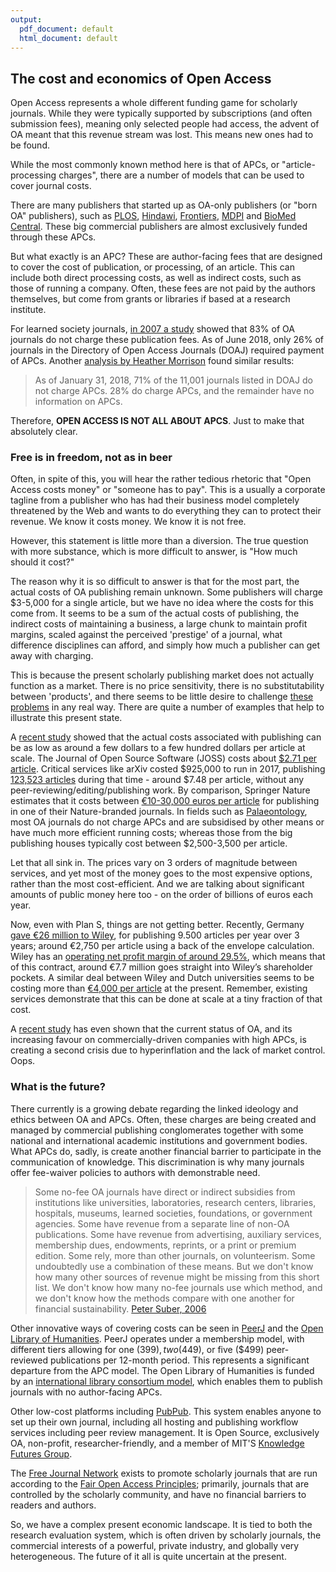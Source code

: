 ```yaml
---
output:
  pdf_document: default
  html_document: default
---
```

## The cost and economics of Open Access <a name="economics"></a>

Open Access represents a whole different funding game for scholarly journals. While they were typically supported by subscriptions (and often submission fees), meaning only selected people had access, the advent of OA meant that this revenue stream was lost. This means new ones had to be found.

While the most commonly known method here is that of APCs, or "article-processing charges", there are a number of models that can be used to cover journal costs.

There are many publishers that started up as OA-only publishers (or "born OA" publishers), such as [PLOS](http://plos.org/), [Hindawi](http://hindawi.com/), [Frontiers](http://frontiersin.org/), [MDPI](http://mdpi.com/) and [BioMed Central](https://www.biomedcentral.com/). These big commercial publishers are almost exclusively funded through these APCs.

But what exactly is an APC? These are author-facing fees that are designed to cover the cost of publication, or processing, of an article. This can include both direct processing costs, as well as indirect costs, such as those of running a company. Often, these fees are not paid by the authors themselves, but come from grants or libraries if based at a research institute.

For learned society journals, [in 2007 a study](http://legacy.earlham.edu/~peters/fos/newsletter/11-02-07.htm#list) showed that 83% of OA journals do not charge these publication fees. As of June 2018, only 26% of journals in the Directory of Open Access Journals (DOAJ) required payment of APCs. Another [analysis by Heather Morrison](https://sustainingknowledgecommons.org/2018/02/06/doaj-apc-information-as-of-jan-31-2018/) found similar results:

> As of January 31, 2018, 71% of the 11,001 journals listed in DOAJ do not charge APCs. 28% do charge APCs, and the remainder have no information on APCs.

Therefore, **OPEN ACCESS IS NOT ALL ABOUT APCS**. Just to make that absolutely clear.

### Free is in freedom, not as in beer

Often, in spite of this, you will hear the rather tedious rhetoric that "Open Access costs money" or "someone has to pay". This is a usually a corporate tagline from a publisher who has had their business model completely threatened by the Web and wants to do everything they can to protect their revenue. We know it costs money. We know it is not free. 

However, this statement is little more than a diversion. The true question with more substance, which is more difficult to answer, is "How much should it cost?"

The reason why it is so difficult to answer is that for the most part, the actual costs of OA publishing remain unknown. Some publishers will charge $3-5,000 for a single article, but we have no idea where the costs for this come from. It seems to be a sum of the actual costs of publishing, the indirect costs of maintaining a business, a large chunk to maintain profit margins, scaled against the perceived 'prestige' of a journal, what difference disciplines can afford, and simply how much a publisher can get away with charging. 

This is because the present scholarly publishing market does not actually function as a market. There is no price sensitivity, there is no substitutability between 'products', and there seems to be little desire to challenge [these problems](https://zenodo.org/record/2565052#.XT8RVnuxWoU) in any real way. There are quite a number of examples that help to illustrate this present state.

A [recent study](https://peerj.com/preprints/27809/) showed that the actual costs associated with publishing can be as low as around a few dollars to a few hundred dollars per article at scale. The Journal of Open Source Software (JOSS) costs about [$2.71 per article](http://blog.joss.theoj.org/2019/06/cost-models-for-running-an-online-open-journal). Critical services like arXiv costed $925,000 to run in 2017, publishing [123,523 articles](https://arxiv.org/help/stats/2017_by_area/index) during that time - around $7.48 per article, without any peer-reviewing/editing/publishing work. By comparison, Springer Nature estimates that it costs between [€10-30,000 euros per article](https://www.nature.com/articles/d41586-019-00596-x) for publishing in one of their Nature-branded journals. In fields such as [Palaeontology](https://palaeo-electronica.org/content/2019/2548-open-access-in-palaeontology), most OA journals do not charge APCs and are subsidised by other means or have much more efficient running costs; whereas those from the big publishing houses typically cost between $2,500-3,500 per article.

Let that all sink in. The prices vary on 3 orders of magnitude between services, and yet most of the money goes to the most expensive options, rather than the most cost-efficient. And we are talking about significant amounts of public money here too - on the order of billions of euros each year. 

Now, even with Plan S, things are not getting better. Recently, Germany [gave €26 million to Wiley](https://www.sciencemag.org/news/2019/02/deal-reveals-what-scientists-germany-are-paying-open-access), for publishing 9.500 articles per year over 3 years; around €2,750 per article using a back of the envelope calculation. Wiley has an [operating net profit margin of around 29.5%](https://twitter.com/rt_thibault/status/1033777449551638528?s=20), which means that of this contract, around €7.7 million goes straight into Wiley’s shareholder pockets. A similar deal between Wiley and Dutch universities seems to be costing more than [€4,000 per article](https://twitter.com/Richvn/status/1098921776820744192) at the present. Remember, existing services demonstrate that this can be done at scale at a tiny fraction of that cost.

A [recent study](https://www.liberquarterly.eu/articles/10.18352/lq.10280/) has even shown that the current status of OA, and its increasing favour on commercially-driven companies with high APCs, is creating a second crisis due to hyperinflation and the lack of market control. Oops.

### What is the future?

There currently is a growing debate regarding the linked ideology and ethics between OA and APCs. Often, these charges are being created and managed by commercial publishing conglomerates together with some national and international academic institutions and government bodies. What APCs do, sadly, is create another financial barrier to participate in the communication of knowledge. This discrimination is why many journals offer fee-waiver policies to authors with demonstrable need.

>  Some no-fee OA journals have direct or indirect subsidies from institutions like universities, laboratories, research centers, libraries, hospitals, museums, learned societies, foundations, or government agencies.  Some have revenue from a separate line of non-OA publications.  Some have revenue from advertising, auxiliary services, membership dues, endowments, reprints, or a print or premium edition.  Some rely, more than other journals, on volunteerism.  Some undoubtedly use a combination of these means.  But we don't know how many other sources of revenue might be missing from this short list.  We don't know how many no-fee journals use which method, and we don't know how the methods compare with one another for financial sustainability. [Peter Suber, 2006](http://legacy.earlham.edu/~peters/fos/newsletter/11-02-06.htm#nofee)

Other innovative ways of covering costs can be seen in [PeerJ](https://peerj.com/) and the [Open Library of Humanities](https://www.openlibhums.org/). PeerJ operates under a membership model, with different tiers allowing for one ($399), two ($449), or five ($499) peer-reviewed publications per 12-month period. This represents a significant departure from the APC model. The Open Library of Humanities is funded by an [international library consortium model](https://www.openlibhums.org/site/about/), which enables them to publish journals with no author-facing APCs.

Other low-cost platforms including [PubPub](https://www.pubpub.org/). This system enables anyone to set up their own journal, including all hosting and publishing workflow services including peer review management. It is Open Source, exclusively OA, non-profit, researcher-friendly, and a member of MIT'S [Knowledge Futures Group](https://mitpress.mit.edu/kfg).

The [Free Journal Network](https://freejournals.org/) exists to promote scholarly journals that are run according to the [Fair Open Access Principles](http://fairopenaccess.org/); primarily, journals that are controlled by the scholarly community, and have no financial barriers to readers and authors.

So, we have a complex present economic landscape. It is tied to both the research evaluation system, which is often driven by scholarly journals, the commercial interests of a powerful, private industry, and globally very heterogeneous. The future of it all is quite uncertain at the present.